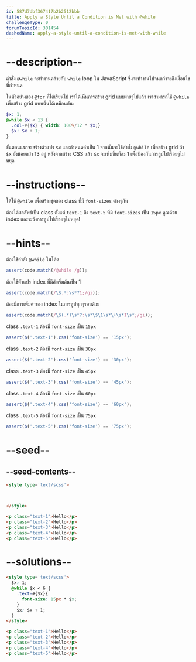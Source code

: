 ```yaml
---
id: 587d7dbf367417b2b2512bbb
title: Apply a Style Until a Condition is Met with @while
challengeType: 0
forumTopicId: 301454
dashedName: apply-a-style-until-a-condition-is-met-with-while
---
```


# --description--

คำสั่ง `@while` จะทำงานคล้ายกับ `while` loop ใน JavaScript ซึ่งจะทำงานไปจนกว่าจะถึงเงื่อนไขที่กำหนด

ในตัวอย่างของ `@for` ที่ได้เรียนไป เราได้เห็นการสร้าง grid แบบง่ายๆไปแล้ว 
เราสามารถใช้ `@while` เพื่อสร้าง grid แบบนั้นได้เหมือนกัน:

```scss
$x: 1;
@while $x < 13 {
  .col-#{$x} { width: 100%/12 * $x;}
  $x: $x + 1;
}
```

ขั้นตอนแรกจะสร้างตัวแปร `$x` และกำหนดค่าเป็น 1 จากนั้นจะใช้คำสั่ง `@while` เพื่อสร้าง grid ถ้า `$x` ยังน้อยกว่า 13 อยู่
หลังจากสร้าง CSS แล้ว `$x` จะเพิ่มขึ้นทีละ 1 เพื่อป้องกันการลูปไปเรื่อยๆไม่หยุด

# --instructions--

ให้ใช้ `@while` เพื่อสร้างชุดของ class ที่มี `font-sizes` ต่างๆกัน

ต้องได้ผลลัพธ์เป็น class ตั้งแต่ `text-1` ถึง `text-5` ที่มี `font-sizes` เป็น `15px` คูณด้วย index และระวังการลูปไปเรื่อยๆไม่หยุด!

# --hints--

ต้องใช้คำสั่ง `@while` ในโค้ด

```js
assert(code.match(/@while /g));
```

ต้องใช้ตัวแปร index ที่มีค่าเริ่มต้นเป็น 1

```js
assert(code.match(/\$.*:\s*?1;/gi));
```

ต้องมีการเพิ่มค่าของ index ในการลูปทุกๆรอบด้วย

```js
assert(code.match(/\$(.*)\s*?:\s*\$\1\s*\+\s*1\s*;/gi));
```

class `.text-1` ต้องมี `font-size` เป็น `15px`

```js
assert($('.text-1').css('font-size') == '15px');
```

class `.text-2` ต้องมี `font-size` เป็น `30px`

```js
assert($('.text-2').css('font-size') == '30px');
```

class `.text-3` ต้องมี `font-size` เป็น `45px`

```js
assert($('.text-3').css('font-size') == '45px');
```

class `.text-4` ต้องมี `font-size` เป็น `60px`

```js
assert($('.text-4').css('font-size') == '60px');
```

class `.text-5` ต้องมี `font-size` เป็น `75px`

```js
assert($('.text-5').css('font-size') == '75px');
```

# --seed--

## --seed-contents--

```html
<style type='text/scss'>



</style>

<p class="text-1">Hello</p>
<p class="text-2">Hello</p>
<p class="text-3">Hello</p>
<p class="text-4">Hello</p>
<p class="text-5">Hello</p>
```

# --solutions--

```html
<style type='text/scss'>
  $x: 1;
  @while $x < 6 {
    .text-#{$x}{
      font-size: 15px * $x;
    }
    $x: $x + 1;
  }
</style>

<p class="text-1">Hello</p>
<p class="text-2">Hello</p>
<p class="text-3">Hello</p>
<p class="text-4">Hello</p>
<p class="text-5">Hello</p>
```
